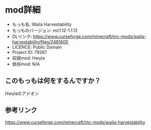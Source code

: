 # mod詳細

- もっも名: Waila Harvestability
- もっものバージョン: mc1.12-1.1.12 	
- DLリンク: https://www.curseforge.com/minecraft/mc-mods/waila-harvestability/files/2481605
- LICENCE: Public Domain
- Project ID: 79287
- 前提mod: Hwyla
- 依存mod: N/A

## このもっもは何をするんですか？
Hwylaのアドオン

## 参考リンク
https://www.curseforge.com/minecraft/mc-mods/waila-harvestability
